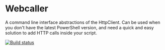 # Webcaller
A command line interface abstractions of the HttpClient. Can be used when you don't have the latest PowerShell version, and need a quick and easy solution to add HTTP calls inside your script.  

[![Build status](https://dev.azure.com/kristofferrisa/WebCaller/_apis/build/status/WebCaller-.NET%20Desktop-CI)](https://dev.azure.com/kristofferrisa/WebCaller/_build/latest?definitionId=28)
